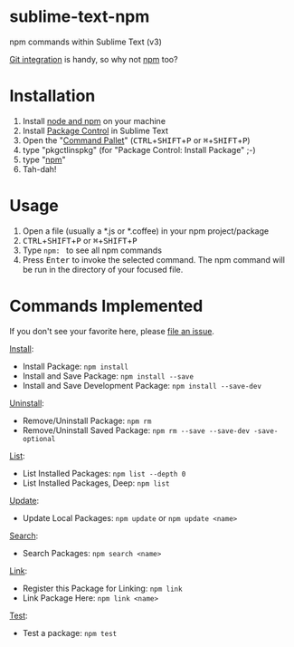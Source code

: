 sublime-text-npm
================

npm commands within Sublime Text (v3)

[Git integration](https://github.com/kemayo/sublime-text-git) is handy, so why not [npm](https://www.npmjs.org/) too?

Installation
============
1. Install [node and npm](http://nodejs.org/) on your machine
2. Install [Package Control](https://sublime.wbond.net/installation) in Sublime Text
3. Open the "[Command Pallet](http://sublime-text-unofficial-documentation.readthedocs.org/en/latest/extensibility/command_palette.html#command-palette)" (<kbd>CTRL</kbd>+<kbd>SHIFT</kbd>+<kbd>P</kbd> or <kbd>⌘</kbd>+<kbd>SHIFT</kbd>+<kbd>P</kbd>)
4. type "pkgctlinspkg" (for "Package Control: Install Package" ;-)
5. type "[npm](https://sublime.wbond.net/packages/npm)"
6. Tah-dah!

Usage
=====
1. Open a file (usually a *.js or *.coffee) in your npm project/package
2. <kbd>CTRL</kbd>+<kbd>SHIFT</kbd>+<kbd>P</kbd> or <kbd>⌘</kbd>+<kbd>SHIFT</kbd>+<kbd>P</kbd>
3. Type `npm: ` to see all npm commands
4. Press <kbd>Enter</kbd> to invoke the selected command. The npm command will be run in the directory of your focused file.

Commands Implemented
====================
If you don't see your favorite here, please [file an issue](https://github.com/PixnBits/sublime-text-npm/issues).

[Install](https://www.npmjs.org/doc/cli/npm-install.html):
* Install Package: `npm install`
* Install and Save Package: `npm install --save`
* Install and Save Development Package: `npm install --save-dev`

[Uninstall]():
* Remove/Uninstall Package: `npm rm`
* Remove/Uninstall Saved Package: `npm rm --save --save-dev -save-optional`

[List](https://www.npmjs.org/doc/cli/npm-ls.html):
* List Installed Packages: `npm list --depth 0`
* List Installed Packages, Deep: `npm list`

[Update](https://www.npmjs.org/doc/cli/npm-update.html):
* Update Local Packages: `npm update` or `npm update <name>`

[Search](https://www.npmjs.org/doc/cli/npm-search.html):
* Search Packages: `npm search <name>`

[Link](https://www.npmjs.org/doc/cli/npm-link.html):
* Register this Package for Linking: `npm link`
* Link Package Here: `npm link <name>`

[Test](https://docs.npmjs.com/cli/test):
* Test a package: `npm test`
